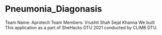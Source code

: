 # Pneumonia_Diagonasis

Team Name: Aprotech
Team Members: Vrushti Shah
              Sejal Khanna
We built This application as a part of SheHacks DTU 2021 conducted by CLIMB DTU.

